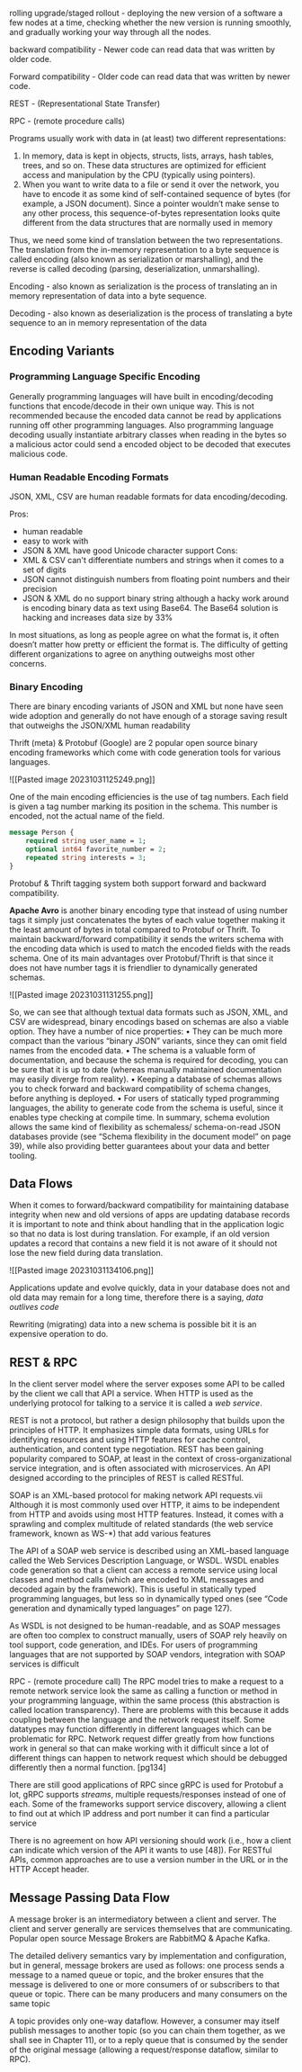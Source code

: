 
rolling upgrade/staged rollout - deploying the new version of a software a few nodes at a time, checking whether the new version is running smoothly, and gradually working your way through all the nodes.

backward compatibility - Newer code can read data that was written by older code.

Forward compatibility - Older code can read data that was written by newer code.

REST - (Representational State Transfer)

RPC - (remote procedure calls) 

Programs usually work with data in (at least) two different representations:
1. In memory, data is kept in objects, structs, lists, arrays, hash tables, trees, and so
on. These data structures are optimized for efficient access and manipulation by
the CPU (typically using pointers).
2. When you want to write data to a file or send it over the network, you have to
encode it as some kind of self-contained sequence of bytes (for example, a JSON
document). Since a pointer wouldn’t make sense to any other process, this sequence-of-bytes representation looks quite different from the data structures
that are normally used in memory

Thus, we need some kind of translation between the two representations. The translation
from the in-memory representation to a byte sequence is called encoding (also
known as serialization or marshalling), and the reverse is called decoding (parsing,
deserialization, unmarshalling).

Encoding - also known as serialization is the process of translating an in memory representation of data into a byte sequence.

Decoding - also known as deserialization is the process of translating a byte sequence to an in memory representation of the data

## Encoding Variants

### Programming Language Specific Encoding

Generally programming languages will have built in encoding/decoding functions that encode/decode in their own unique way. This is not recommended because the encoded data cannot be read by applications running off other programming languages. Also programming language decoding usually instantiate arbitrary classes when reading in the bytes so a malicious actor could send a encoded object to be decoded that executes malicious code.

### Human Readable Encoding Formats

JSON, XML, CSV are human readable formats for data encoding/decoding.

Pros: 
- human readable
- easy to work with
- JSON & XML have good Unicode character support
Cons:
- XML & CSV can't differentiate numbers and strings when it comes to a set of digits
- JSON cannot distinguish numbers from floating point numbers and their precision
- JSON & XML do no support binary string although a hacky work around is encoding binary data as text using Base64. The Base64 solution is hacking and increases data size by 33%

In most situations, as long as people
agree on what the format is, it often doesn’t matter how pretty or efficient the format
is. The difficulty of getting different organizations to agree on anything outweighs
most other concerns.

### Binary Encoding

There are binary encoding variants of JSON and XML but none have seen wide adoption and generally do not have enough of a storage saving result that outweighs the JSON/XML human readability

Thrift (meta) & Protobuf (Google) are 2 popular open source binary encoding frameworks which come with code generation tools for various languages.

![[Pasted image 20231031125249.png]]

One of the main encoding efficiencies is the use of tag numbers. Each field is given a tag number marking its position in the schema. This number is encoded, not the actual name of the field. 

```protobuf
message Person {
	required string user_name = 1;
	optional int64 favorite_number = 2;
	repeated string interests = 3;
}
```

Protobuf & Thrift tagging system both support forward and backward compatibility. 

**Apache Avro** is another binary encoding type that instead of using number tags it simply just concatenates the bytes of each value together making it the least amount of bytes in total compared to Protobuf or Thrift. To maintain backward/forward compatibility it sends the writers schema with the encoding data which is used to match the encoded fields with the reads schema. One of its main advantages over Protobuf/Thrift is that since it does not have number tags it is friendlier to dynamically generated schemas.

![[Pasted image 20231031131255.png]]

So, we can see that although textual data formats such as JSON, XML, and CSV are
widespread, binary encodings based on schemas are also a viable option. They have a
number of nice properties:
• They can be much more compact than the various “binary JSON” variants, since
they can omit field names from the encoded data.
• The schema is a valuable form of documentation, and because the schema is
required for decoding, you can be sure that it is up to date (whereas manually
maintained documentation may easily diverge from reality).
• Keeping a database of schemas allows you to check forward and backward compatibility
of schema changes, before anything is deployed.
• For users of statically typed programming languages, the ability to generate code
from the schema is useful, since it enables type checking at compile time.
In summary, schema evolution allows the same kind of flexibility as schemaless/
schema-on-read JSON databases provide (see “Schema flexibility in the document
model” on page 39), while also providing better guarantees about your data and better
tooling.

## Data Flows 

When it comes to forward/backward compatibility for maintaining database integrity when new and old versions of apps are updating database records it is important to note and think about handling that in the application logic so that no data is lost during translation. For example, if an old version updates a record that contains a new field it is not aware of it should not lose the new field during data translation.

![[Pasted image 20231031134106.png]]

Applications update and evolve quickly, data in your database does not and old data may remain for a long time, therefore there is a saying, *data outlives code*

Rewriting (migrating) data into a new schema is possible bit it is an expensive operation to do.

## REST & RPC

In the client server model where the server exposes some API to be called by the client we call that API a service. When HTTP is used as the underlying protocol for talking to a service it is called a *web service*. 

REST is not a protocol, but rather a design philosophy that builds upon the principles
of HTTP. It emphasizes simple data formats, using URLs for identifying
resources and using HTTP features for cache control, authentication, and content
type negotiation. REST has been gaining popularity compared to SOAP, at least in
the context of cross-organizational service integration, and is often associated
with microservices. An API designed according to the principles of REST is
called RESTful.

SOAP is an XML-based protocol for making network API requests.vii
Although it is most commonly used over HTTP, it aims to be independent from
HTTP and avoids using most HTTP features. Instead, it comes with a sprawling and
complex multitude of related standards (the web service framework, known as WS-*)
that add various features 

The API of a SOAP web service is described using an XML-based language called the
Web Services Description Language, or WSDL. WSDL enables code generation so
that a client can access a remote service using local classes and method calls (which
are encoded to XML messages and decoded again by the framework). This is useful in
statically typed programming languages, but less so in dynamically typed ones (see
“Code generation and dynamically typed languages” on page 127).

As WSDL is not designed to be human-readable, and as SOAP messages are often too
complex to construct manually, users of SOAP rely heavily on tool support, code
generation, and IDEs. For users of programming languages that are not supported
by SOAP vendors, integration with SOAP services is difficult

RPC - (remote procedure call) The RPC model tries to make a request to a remote network service look the same as calling a function or method in your programming language, within the same process (this abstraction is called location transparency). There are problems with this because it adds coupling between the language and the network request itself. Some datatypes may function differently in different languages which can be problematic for RPC. Network request differ greatly from how functions work in general so that can make working with it difficult since a lot of different things can happen to network request which should be debugged differently then a normal function. [pg134]

There are still good applications of RPC since gRPC is used for Protobuf a lot, gRPC supports *streams*, multiple requests/responses instead of one of each. Some of the frameworks support service discovery, allowing a client to find out at which IP address and port number it can find a particular service

There is no agreement on how API versioning should work (i.e., how a client can
indicate which version of the API it wants to use [48]). For RESTful APIs, common
approaches are to use a version number in the URL or in the HTTP Accept header.

## Message Passing Data Flow

A message broker is an intermediatory between a client and server. The client and server generally are services themselves that are communicating.  Popular open source Message Brokers are RabbitMQ & Apache Kafka.

The detailed delivery semantics vary by implementation and configuration, but in
general, message brokers are used as follows: one process sends a message to a named
queue or topic, and the broker ensures that the message is delivered to one or more
consumers of or subscribers to that queue or topic. There can be many producers and
many consumers on the same topic

A topic provides only one-way dataflow. However, a consumer may itself publish
messages to another topic (so you can chain them together, as we shall see in Chapter
11), or to a reply queue that is consumed by the sender of the original message
(allowing a request/response dataflow, similar to RPC).